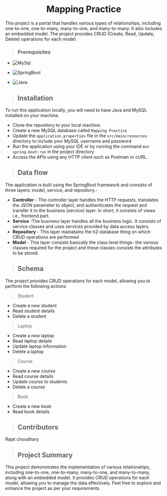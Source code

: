 <h1 align="center"> 
Mapping Practice</h1>
This project is a portal that handles various types of relationships, including one-to-one, one-to-many, many-to-one, and many-to-many. It also includes an embedded model. The project provides CRUD (Create, Read, Update, Delete) operations for each model.

>### Prerequisites
* ![MySql](https://img.shields.io/badge/DBMS-MYSQL%205.7%20or%20Higher-red)
 * ![SpringBoot](https://img.shields.io/badge/Framework-SpringBoot-green)


* ![Java](https://img.shields.io/badge/Language-Java%208%20or%20higher-yellow)

>## Installation

To run this application locally, you will need to have Java and MySQL installed on your machine.

* Clone the repository to your local machine.
* Create a new MySQL database called `Mapping Practice`
* Update the `application.properties` file in the `src/main/resources` directory to include your MySQL username and password
* Run the application using your IDE or by running the command `mvn spring-boot:run` in the project directory
* Access the APIs using any HTTP client such as Postman or cURL.
>## Data flow
 The application is built using the SpringBoot framework and consists of three layers: model, service, and repository.-

* **Controller** - The controller layer handles the HTTP requests, translates the JSON parameter to object, and authenticates the request and transfer it to the business (service) layer. In short, it consists of views i.e., frontend part.
* **Service** -The business layer handles all the business logic. It consists of service classes and uses services provided by data access layers.
* **Repository** - This layer mainatains the h2-database thing on which CRUD operations are performed
* **Model** - This layer consists basically the class level things- the various classes required for the project and these classes consists the attributes to be stored.

>## Schema
The project provides CRUD operations for each model, allowing you to perform the following actions:

>Student

* Create a new student
* Read student details
* Delete a student
>Laptop
* Create a new laptop
* Read laptop details
* Update laptop information
* Delete a laptop
>Course
* Create a new course
* Read course details
* Update course to students
* Delete a course
>Book
* Create a new book
* Read book details
	

>## Contributors

Rajat choudhary

>## Project Summary
This project demonstrates the implementation of various relationships, including one-to-one, one-to-many, many-to-one, and many-to-many, along with an embedded model. It provides CRUD operations for each model, allowing you to manage the data effectively. Feel free to explore and enhance the project as per your requirements.
